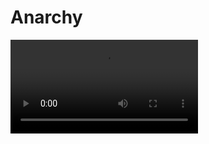 <primary-label ref="event-held"/>
<secondary-label ref="anarchy-event-mc-version"/>
<secondary-label ref="anarchy-event-date"/>

# Anarchy

<video src="https://www.youtube.com/watch?v=eJ3wrRLPGIs"/>

[Map Download](https://1drv.ms/u/s!Ajc2CthqxhPDiRuchitpjDBO2NQr?e=w8Tx33&v=eJ3wrRLPGIs)

## Über das Event {id="general-info"}

Das Anarchy Event ist ein Event, bei dem es darum geht, in einer Welt ohne Regeln zu überleben. Das Event dauert 7 Tage
und es können maximal 200 Spieler
gleichzeitig auf der Welt spielen. Das Ziel ist es, so lange wie möglich zu überleben und die Welt zu erkunden.

## Zusätzliche Regeln {id="rules"}

> Das bedeutet **fast** keine Regeln. Es handelt sich um einen Server, auf dem du dich frei entfalten kannst und
> Geschichten sowie Charaktere erschaffen kannst. **ABER** ...
>
{title="Anarchy:" style="note"}

1. **Cheating**: Verwende kein X-Ray, Hack-Clients oder andere Cheating-Tools. Ein fairer Wettbewerb und Spielspaß
   stehen im Vordergrund.
2. Das Erstellen von Lagmaschinen oder jegliche Handlungen, die den Server extrem beeinflussen und zum Crash führen
   könnten sind zu unterlassen. Es geht um Spaß, nicht um das Sabotieren des Erlebnisses für andere.

## Q&amp;A {id="q-a"}

{collapsible="true" default-state="collapsed"}
Wie lange läuft das Event? {id="event-date"}
: Das Event läuft vom **8.10.2023** um **17:00 Uhr** bis zum **15.10.2023** um **18:00 Uhr**.
